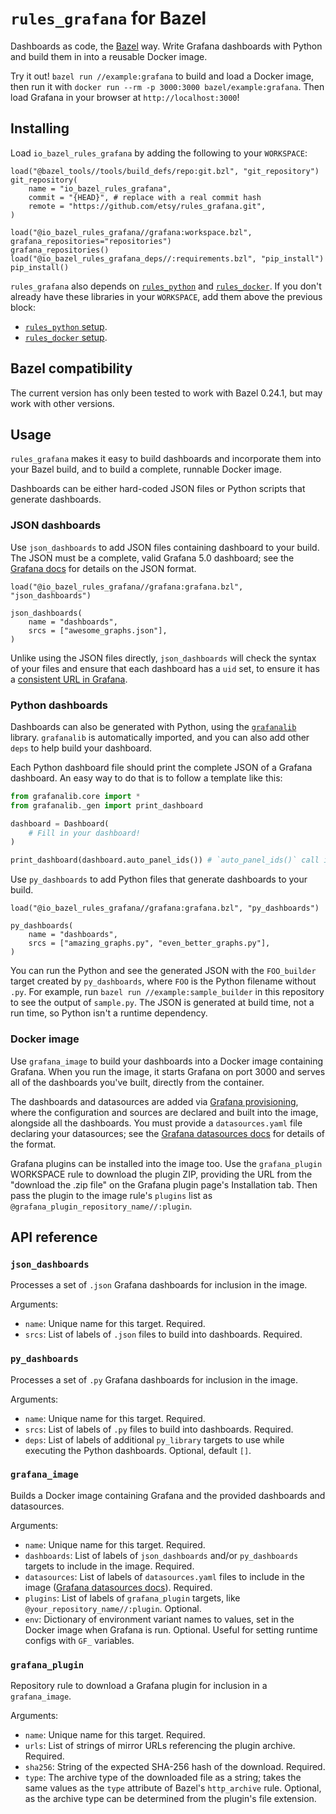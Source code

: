 # `rules_grafana` for Bazel

Dashboards as code, the [Bazel](https://bazel.build/) way.
Write Grafana dashboards with Python
and build them in into a reusable Docker image.

Try it out!  `bazel run //example:grafana` to build and load a Docker image,
then run it with `docker run --rm -p 3000:3000 bazel/example:grafana`.
Then load Grafana in your browser at `http://localhost:3000`!

## Installing

Load `io_bazel_rules_grafana` by adding the following to your `WORKSPACE`:

```
load("@bazel_tools//tools/build_defs/repo:git.bzl", "git_repository")
git_repository(
    name = "io_bazel_rules_grafana",
    commit = "{HEAD}", # replace with a real commit hash
    remote = "https://github.com/etsy/rules_grafana.git",
)

load("@io_bazel_rules_grafana//grafana:workspace.bzl", grafana_repositories="repositories")
grafana_repositories()
load("@io_bazel_rules_grafana_deps//:requirements.bzl", "pip_install")
pip_install()
```

`rules_grafana` also depends on [`rules_python`](https://github.com/bazelbuild/rules_python) and
[`rules_docker`](https://github.com/bazelbuild/rules_docker).
If you don't already have these libraries in your `WORKSPACE`,
add them above the previous block:

- [`rules_python` setup](https://github.com/bazelbuild/rules_python#setup).
- [`rules_docker` setup](https://github.com/bazelbuild/rules_docker#setup).

## Bazel compatibility

The current version has only been tested to work with Bazel 0.24.1, but may work with other versions.

## Usage

`rules_grafana` makes it easy to build dashboards and incorporate them into your Bazel build,
and to build a complete, runnable Docker image.

Dashboards can be either hard-coded JSON files or Python scripts that generate dashboards.

### JSON dashboards

Use `json_dashboards` to add JSON files containing dashboard to your build.
The JSON must be a complete, valid Grafana 5.0 dashboard;
see the [Grafana docs](http://docs.grafana.org/reference/dashboard/) for details on the JSON format.

```
load("@io_bazel_rules_grafana//grafana:grafana.bzl", "json_dashboards")

json_dashboards(
    name = "dashboards",
    srcs = ["awesome_graphs.json"],
)
```

Unlike using the JSON files directly,
`json_dashboards` will check the syntax of your files
and ensure that each dashboard has a `uid` set,
to ensure it has a [consistent URL in Grafana](http://docs.grafana.org/administration/provisioning/#reuseable-dashboard-urls).

### Python dashboards

Dashboards can also be generated with Python,
using the [`grafanalib`](https://github.com/weaveworks/grafanalib) library.
`grafanalib` is automatically imported,
and you can also add other `deps` to help build your dashboard.

Each Python dashboard file should print the complete JSON of a Grafana dashboard.
An easy way to do that is to follow a template like this:

```py
from grafanalib.core import *
from grafanalib._gen import print_dashboard

dashboard = Dashboard(
    # Fill in your dashboard!
)

print_dashboard(dashboard.auto_panel_ids()) # `auto_panel_ids()` call is required!
```

Use `py_dashboards` to add Python files that generate dashboards to your build.

```
load("@io_bazel_rules_grafana//grafana:grafana.bzl", "py_dashboards")

py_dashboards(
    name = "dashboards",
    srcs = ["amazing_graphs.py", "even_better_graphs.py"],
)
```

You can run the Python and see the generated JSON with the `FOO_builder` target created by `py_dashboards`,
where `FOO` is the Python filename without `.py`.
For example, run `bazel run //example:sample_builder` in this repository to see the output of `sample.py`.
The JSON is generated at build time, not a run time, so Python isn't a runtime dependency.

### Docker image

Use `grafana_image` to build your dashboards into a Docker image containing Grafana.
When you run the image, it starts Grafana on port 3000
and serves all of the dashboards you've built,
directly from the container.

The dashboards and datasources are added via [Grafana provisioning](http://docs.grafana.org/administration/provisioning/),
where the configuration and sources are declared and built into the image,
alongside all the dashboards.
You must provide a `datasources.yaml` file declaring your datasources;
see the [Grafana datasources docs](http://docs.grafana.org/administration/provisioning/#datasources) for details of the format.

Grafana plugins can be installed into the image too.
Use the `grafana_plugin` WORKSPACE rule to download the plugin ZIP,
providing the URL from the "download the .zip file" on the Grafana plugin page's Installation tab.
Then pass the plugin to the image rule's `plugins` list as `@grafana_plugin_repository_name//:plugin`.

## API reference

### `json_dashboards`

Processes a set of `.json` Grafana dashboards for inclusion in the image.

Arguments:

- `name`: Unique name for this target.  Required.
- `srcs`: List of labels of `.json` files to build into dashboards.  Required.

### `py_dashboards`

Processes a set of `.py` Grafana dashboards for inclusion in the image.

Arguments:

- `name`: Unique name for this target.  Required.
- `srcs`: List of labels of `.py` files to build into dashboards.  Required.
- `deps`: List of labels of additional `py_library` targets to use while executing the Python dashboards.  Optional, default `[]`.

### `grafana_image`

Builds a Docker image containing Grafana and the provided dashboards and datasources.

Arguments:

- `name`: Unique name for this target.  Required.
- `dashboards`: List of labels of `json_dashboards` and/or `py_dashboards` targets to include in the image.  Required.
- `datasources`: List of labels of `datasources.yaml` files to include in the image ([Grafana datasources docs](http://docs.grafana.org/administration/provisioning/#datasources)).  Required.
- `plugins`: List of labels of `grafana_plugin` targets, like `@your_repository_name//:plugin`.  Optional.
- `env`: Dictionary of environment variant names to values, set in the Docker image when Grafana is run.  Optional.
    Useful for setting runtime configs with `GF_` variables.

### `grafana_plugin`

Repository rule to download a Grafana plugin for inclusion in a `grafana_image`.

Arguments:

- `name`: Unique name for this target.  Required.
- `urls`: List of strings of mirror URLs referencing the plugin archive.  Required.
- `sha256`: String of the expected SHA-256 hash of the download.  Required.
- `type`: The archive type of the downloaded file as a string;
          takes the same values as the `type` attribute of Bazel's `http_archive` rule.
          Optional, as the archive type can be determined from the plugin's file extension.
